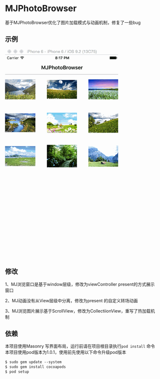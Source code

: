 # MJPhotoBrowser
基于MJPhotoBrowser优化了图片加载模式与动画机制，修复了一些bug
## 示例
![image](https://github.com/bird-xiong/MJPhotoBrowser/blob/master/MJPhotoBrowser/mj.gif) 
## 修改
1、MJ浏览窗口是基于window层级，修改为viewController present的方式展示窗口<p>
2、MJ动画没有从View层级中分离，修改为present 的自定义转场动画<p>
3、MJ浏览图片展示基于ScrollView，修改为CollectiionView，重写了热加载机制<p>
## 依赖
本项目使用Masonry 写界面布局，运行前请在项目根目录执行`pod install` 命令
本项目使用pod版本为1.0.1，使用前先使用以下命令升级pod版本
```shell
$ sudo gem update --system
$ sudo gem install cocoapods
$ pod setup
```
